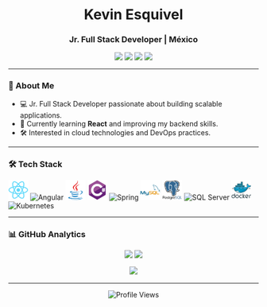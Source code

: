 <h1 align="center">Kevin Esquivel</h1>
<h3 align="center">Jr. Full Stack Developer | México</h3>

<p align="center">
  <a href="https://linkedin.com/in/esquivelhernandez"><img src="https://img.shields.io/badge/LinkedIn-0e76a8?style=for-the-badge&logo=linkedin&logoColor=white" /></a>
  <a href="https://stackoverflow.com/users/25282727"><img src="https://img.shields.io/badge/StackOverflow-F48024?style=for-the-badge&logo=stackoverflow&logoColor=white" /></a>
  <a href="https://dev.to/kevin_esquivel"><img src="https://img.shields.io/badge/Dev.to-0A0A0A?style=for-the-badge&logo=dev.to&logoColor=white" /></a>
  <a href="https://www.hackerrank.com/dev_kevinesquiv1"><img src="https://img.shields.io/badge/HackerRank-2EC866?style=for-the-badge&logo=hackerrank&logoColor=white" /></a>
</p>

---

### 📌 About Me
- 💻 Jr. Full Stack Developer passionate about building scalable applications.
- 🌱 Currently learning **React** and improving my backend skills.
- 🛠 Interested in cloud technologies and DevOps practices.

---

### 🛠 Tech Stack
<p align="left">
  <img src="https://raw.githubusercontent.com/devicons/devicon/master/icons/react/react-original.svg" alt="React" width="40" height="40"/> 
  <img src="https://angular.io/assets/images/logos/angular/angular.svg" alt="Angular" width="40" height="40"/> 
  <img src="https://raw.githubusercontent.com/devicons/devicon/master/icons/java/java-original.svg" alt="Java" width="40" height="40"/> 
  <img src="https://raw.githubusercontent.com/devicons/devicon/master/icons/csharp/csharp-original.svg" alt="C#" width="40" height="40"/> 
  <img src="https://www.vectorlogo.zone/logos/springio/springio-icon.svg" alt="Spring" width="40" height="40"/> 
  <img src="https://raw.githubusercontent.com/devicons/devicon/master/icons/mysql/mysql-original-wordmark.svg" alt="MySQL" width="40" height="40"/> 
  <img src="https://raw.githubusercontent.com/devicons/devicon/master/icons/postgresql/postgresql-original-wordmark.svg" alt="PostgreSQL" width="40" height="40"/> 
  <img src="https://www.svgrepo.com/show/303229/microsoft-sql-server-logo.svg" alt="SQL Server" width="40" height="40"/> 
  <img src="https://raw.githubusercontent.com/devicons/devicon/master/icons/docker/docker-original-wordmark.svg" alt="Docker" width="40" height="40"/> 
  <img src="https://www.vectorlogo.zone/logos/kubernetes/kubernetes-icon.svg" alt="Kubernetes" width="40" height="40"/> 
</p>

---

### 📊 GitHub Analytics
<p align="center">
  <img src="https://github-readme-stats.vercel.app/api?username=kevinesquivel03&show_icons=true&theme=onedark" height="165"/>
  <img src="https://github-readme-stats.vercel.app/api/top-langs/?username=kevinesquivel03&layout=compact&theme=onedark" height="165"/>
</p>
<p align="center">
  <img src="https://github-readme-streak-stats.herokuapp.com/?user=kevinesquivel03&theme=onedark" />
</p>

---

<p align="center">
  <img src="https://komarev.com/ghpvc/?username=kevinesquivel03&label=Profile%20views&color=0e75b6&style=flat" alt="Profile Views" />
</p>
